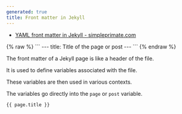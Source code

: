 ```yaml
---
generated: true
title: Front matter in Jekyll
---
```


- [YAML front matter in Jekyll - simpleprimate.com](http://simpleprimate.com/blog/front-matter)

<div markdown="1" class="ans">
{% raw %}
```
---
title: Title of the page or post
---
```
{% endraw %}
</div>

The front matter of a Jekyll page is like a header of the file.

It is used to define variables associated with the file.

These variables are then used in various contexts.

The variables go directly into the `page` or `post` variable.

```
{{ page.title }}
```

